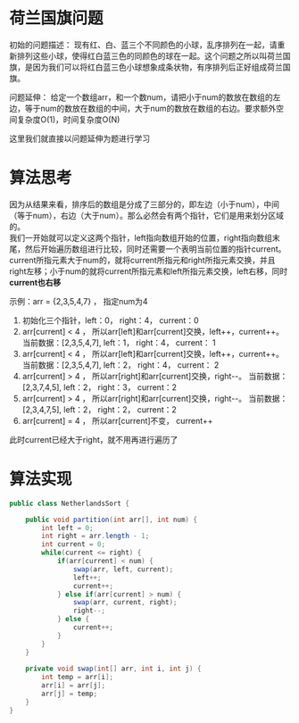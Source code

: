 # 荷兰国旗问题  
初始的问题描述：
现有红、白、蓝三个不同颜色的小球，乱序排列在一起，请重新排列这些小球，使得红白蓝三色的同颜色的球在一起。这个问题之所以叫荷兰国旗，是因为我们可以将红白蓝三色小球想象成条状物，有序排列后正好组成荷兰国旗。 

问题延伸： 
给定一个数组arr，和一个数num，请把小于num的数放在数组的左边，等于num的数放在数组的中间，大于num的数放在数组的右边。要求额外空间复杂度O(1)，时间复杂度O(N)   

这里我们就直接以问题延伸为题进行学习  

# 算法思考  
因为从结果来看，排序后的数组是分成了三部分的，即左边（小于num），中间（等于num），右边（大于num）。那么必然会有两个指针，它们是用来划分区域的。  
我们一开始就可以定义这两个指针，left指向数组开始的位置，right指向数组末尾，然后开始遍历数组进行比较，同时还需要一个表明当前位置的指针current。 
current所指元素大于num的，就将current所指元和right所指元素交换，并且right左移；小于num的就将current所指元素和left所指元素交换，left右移，同时**current也右移**  

示例：arr =  {2,3,5,4,7} ， 指定num为4
1. 初始化三个指针，left：0， right：4， current：0  
2. arr[current] < 4 ， 所以arr[left]和arr[current]交换，left++，current++。 当前数据：[2,3,5,4,7], left：1， right：4， current： 1 
3. arr[current] < 4 ， 所以arr[left]和arr[current]交换，left++，current++。 当前数据：[2,3,5,4,7], left：2， right：4， current： 2   
3. arr[current] > 4 ， 所以arr[right]和arr[current]交换，right--。 当前数据：[2,3,7,4,5], left：2， right：3， current：2  
4. arr[current] > 4 ， 所以arr[right]和arr[current]交换，right--。 当前数据：[2,3,4,7,5], left：2， right：2， current：2     
5. arr[current] = 4 ， 所以arr[current]不变， current++

此时current已经大于right，就不用再进行遍历了  


# 算法实现 
```java
public class NetherlandsSort {

    public void partition(int arr[], int num) {
        int left = 0;
        int right = arr.length - 1;
        int current = 0;
        while(current <= right) {
            if(arr[current] < num) {
                swap(arr, left, current);
                left++;
                current++;
            } else if(arr[current] > num) {
                swap(arr, current, right);
                right--;
            } else {
                current++;
            }
        }
    }
    
    private void swap(int[] arr, int i, int j) {
        int temp = arr[i];
        arr[i] = arr[j];
        arr[j] = temp; 
    }
}
```

